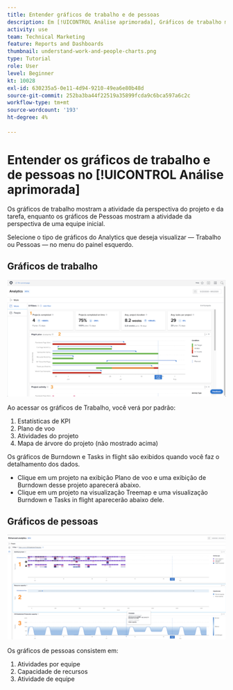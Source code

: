 ```yaml
---
title: Entender gráficos de trabalho e de pessoas
description: Em [!UICONTROL Análise aprimorada], Gráficos de trabalho mostram a atividade da perspectiva do projeto e da tarefa, enquanto os gráficos de Pessoas mostram a atividade da perspectiva de uma equipe inicial.
activity: use
team: Technical Marketing
feature: Reports and Dashboards
thumbnail: understand-work-and-people-charts.png
type: Tutorial
role: User
level: Beginner
kt: 10028
exl-id: 630235a5-0e11-4d94-9210-49ea6e80b48d
source-git-commit: 252ba3ba44f22519a35899fcda9c6bca597a6c2c
workflow-type: tm+mt
source-wordcount: '193'
ht-degree: 4%

---
```


# Entender os gráficos de trabalho e de pessoas no [!UICONTROL Análise aprimorada]

Os gráficos de trabalho mostram a atividade da perspectiva do projeto e da tarefa, enquanto os gráficos de Pessoas mostram a atividade da perspectiva de uma equipe inicial.

Selecione o tipo de gráficos do Analytics que deseja visualizar — Trabalho ou Pessoas — no menu do painel esquerdo.

## Gráficos de trabalho

![Uma imagem para encontrar a [!UICONTROL Analytics] no [!DNL Workfront Classic]](assets/section-1-1.png)

Ao acessar os gráficos de Trabalho, você verá por padrão:

1. Estatísticas de KPI
1. Plano de voo
1. Atividades do projeto
1. Mapa de árvore do projeto (não mostrado acima)

Os gráficos de Burndown e Tasks in flight são exibidos quando você faz o detalhamento dos dados.

* Clique em um projeto na exibição Plano de voo e uma exibição de Burndown desse projeto aparecerá abaixo.
* Clique em um projeto na visualização Treemap e uma visualização Burndown e Tasks in flight aparecerão abaixo dele.

## Gráficos de pessoas

![Uma imagem para encontrar a [!UICONTROL Analytics] no [!DNL Workfront Classic]](assets/section-1-2.png)

Os gráficos de pessoas consistem em:

1. Atividades por equipe
1. Capacidade de recursos
1. Atividade de equipe

